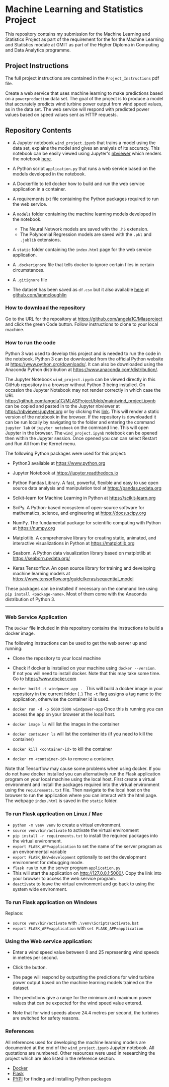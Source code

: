 # Machine Learning and Statistics Project

This repository contains my submission for the Machine Learning and Statistics Project as part of the requirement for the for the Machine Learning and Statistics module at GMIT as part of the Higher Diploma in Computing and Data Analytics programme.

## Project Instructions
The full project instructions are contained in the `Project_Instructions` pdf file.

Create a web service that uses machine learning to make predictions based on a `powerproduction` data set. The goal of the project is to produce a model that accurately predicts wind turbine power output from wind speed values, as in the data set. The web service will respond with predicted power values based on speed values sent as HTTP requests. 

## Repository Contents
- A Jupyter notebook `wind_project.ipynb` that trains a model using the data set, explains the model and gives an analysis of its accuracy. This notebook can be easily viewed using Jupyter's [nbviewer](https://nbviewer.jupyter.org/) which renders the notebook [here](https://nbviewer.jupyter.org/github/angela1C/MLASProject/blob/main/wind_project.ipynb).

- A Python script `application.py` that runs a web service based on the models developed in the notebook.

- A Dockerfile to tell docker how to build and run the web service application in a container.
- A requirements.txt file containing the Python packages required to run the web service.
- A `models` folder containing the machine learning models developed in the notebook. 
    * The Neural Network models are saved with the `.h5` extension. 
    * The Polynomial Regression models are saved with the `.pkl` and `.joblib` extensions. 
- A `static` folder containing the `index.html` page for the web service application.
- A `.dockerignore` file that tells docker to ignore certain files in certain circumstances.
- A `.gitignore` file
- The dataset has been saved as `df.csv` but it also available [here](https://raw.githubusercontent.com/ianmcloughlin/2020A-machstat-project/master/dataset/powerproduction.csv) at [github.com/ianmcloughlin](https://github.com/ianmcloughlin)

### How to download the repository


Go to the URL for the repository at https://github.com/angela1C/Mlasproject and click the green Code button. Follow instructions to clone to your local machine.


### How to run the code

Python 3 was used to develop this project and is needed to run the code in the notebook. Python 3 can be downloaded from the official Python website at https://www.python.org/downloads/. It can also be downloaded using the Anaconda Python distribution at https://www.anaconda.com/distribution/.

The Jupyter Notebook `wind_project.ipynb`  can be viewed directly in this GitHub repository in a browser without Python 3 being installed. On occasion the Jupyter Notebook may not render correctly in which case the URL https://github.com/angela1C/MLASProject/blob/main/wind_project.ipynb can be copied and pasted in to the Jupyter nbviewer at https://nbviewer.jupyter.org or by clicking this [link](https://nbviewer.jupyter.org/github/angela1C/MLASProject/blob/main/wind_project.ipynb). This will render a static version of the notebook in the browser. 
If the repository is downloaded it can be run locally by navigating to the folder and entering the command `jupyter lab` or `jupyter notebook` on the command line. This will open Jupyter in the browser. The `wind_project.ipynb` notebook can be opened then within the Jupyter session. Once opened you can can select Restart and Run All from the Kernel menu.

The following Python packages were used for this project:

- Python3 available at https://www.python.org
- Jupyter Notebook at https://jupyter.readthedocs.io
- Python Pandas Library. A fast, powerful, flexible and easy to use open source data analysis and manipulation tool at https://pandas.pydata.org
- Scikit-learn for Machine Learning in Python at https://scikit-learn.org
- SciPy. A Python-based ecosystem of open-source software for mathematics, science, and engineering at https://docs.scipy.org

- NumPy. The fundamental package for scientific computing with Python at https://numpy.org

- Matplotlib. A comprehensive library for creating static, animated, and interactive visualizations in Python at https://matplotlib.org
- Seaborn. A Python data visualization library based on matplotlib at https://seaborn.pydata.org/
- Keras Tensorflow. An open source library for training and developing machine learning models at https://www.tensorflow.org/guide/keras/sequential_model

These packages can be installed if necessary on the command line using `pip install <package-name>`. Most of them come with the Anaconda distribution of Python 3. 
    
---    
    
### Web Service Application 

The `Docker` file included in this repository contains the instructions to build a docker image.
    
The following instructions can be used to get the web server up and running:

- Clone the repository to your local machine

- Check if docker is installed on your machine using `docker --version`.  
If not you will need to install docker. Note that this may take some time. Go to https://www.docker.com

- `docker build -t windpower-app . `
This will build a docker image in your repository in the current folder (`.`)
The `-t` flag assigns a tag name to the application, otherwise the container id is used.

- `docker run -d -p 5000:5000 windpower-app`
Once this is running you can access the app on your browser at the local host.

- `docker image ls` will list the images in the container

- `docker container ls` will list the container ids (if you need to kill the container)
- `docker kill <container-id>` to kill the container
- `docker rm <container-id>` to remove a container.

Note that Tensorflow may cause some problems when using docker. If you do not have docker installed you can alternatively run the Flask application program on your local machine using the local host.
First create a virtual environment and install the packages required into the virtual environment using the `requirements.txt` file. Then navigate to the local host on the browser to run the application where you can interact with the html page.
The webpage `index.html` is saved in the `static` folder.

### To run Flask application on Linux / Mac
- `python -m venv venv` to create a virtual environment.
- `source venv/bin/activate` to activate the virtual environment
- `pip install -r requirements.txt` to install the required packages into the virtual environment.
- `export FLASK_APP=application` to set the name of the server program as an environmental variable
- `export FLASK_ENV=development` optionally to set the development environment for debugging mode.
- `flask run` to run the server program `application.py`
- This will start the application on http://127.0.0.1:5000/. Copy the link into your browser to access the web service program.
- `deactivate` to leave the virtual environment and go back to using the system wide environment.

###  To run Flask application on Windows
Replace:
- `source venv/bin/activate` with `.\venv\Scripts\activate.bat`
- `export FLASK_APP=application` with `set FLASK_APP=application`


### Using the Web service application:

- Enter a wind speed value between 0 and 25 representing wind speeds in metres per second.
- Click the button.
- The page will respond by outputting the predictions for wind turbine power output based on the machine learning models trained on the dataset.

- The predictions give a range for the minimum and maximum power values that can be expected for the wind speed value entered.
- Note that for wind speeds above 24.4 metres per second, the turbines are switched for safety reasons.
### References

All references used for developing the machine learning models are documented at the end of the `wind_project.ipynb` Jupyter notebook. All quotations are numbered. Other resources were used in researching the project which are also listed in the reference section.

- [Docker](https://www.docker.com/resources/what-container)
- [Flask](https://flask.palletsprojects.com/en/1.1.x/)
- [PYPI](https://pypi.org/) for finding and installing Python packages  

